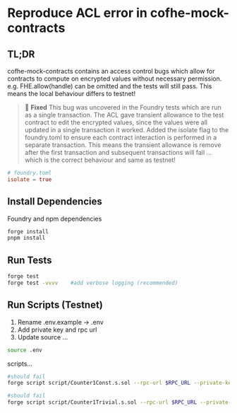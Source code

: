 # Reproduce ACL error in cofhe-mock-contracts

## TL;DR
cofhe-mock-contracts contains an access control bugs which allow for contracts to compute on encrypted values without necessary permission.
e.g. FHE.allow(handle) can be omitted and the tests will still pass. This means the local behaviour differs to testnet!

> 🚧 **Fixed** This bug was uncovered in the Foundry tests which are run as a single transaction. The ACL gave transient allowance to the test contract to edit the encrypted values, since the values were all updated in a single transaction it worked. Added the isolate flag to the foundry.toml to ensure each contract interaction is performed in a separate transaction. This means the transient allowance is remove after the first transaction and subsequent transactions will fail ... which is the correct behaviour and same as testnet!

```toml
# foundry.toml
isolate = true
```

## Install Dependencies

Foundry and npm dependencies

```bash
forge install
pnpm install
```

## Run Tests
```bash
forge test
forge test -vvvv    #add verbose logging (recommended)
```

## Run Scripts (Testnet)

1. Rename .env.example -> .env
2. Add private key and rpc url
3. Update source ...

```bash
source .env
```

scripts...
```bash
#should fail
forge script script/Counter1Const.s.sol --rpc-url $RPC_URL --private-key $PRIVATE_KEY --broadcast

#should fail
forge script script/Counter1Trivial.s.sol --rpc-url $RPC_URL --private-key $PRIVATE_KEY --broadcast
```
